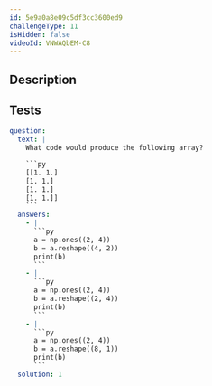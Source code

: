 ```yaml
---
id: 5e9a0a8e09c5df3cc3600ed9
challengeType: 11
isHidden: false
videoId: VNWAQbEM-C8
---
```


## Description

<section id='description'>
</section>

## Tests

<section id='tests'>

````yml
question:
  text: |
    What code would produce the following array?

    ```py
    [[1. 1.]
    [1. 1.]
    [1. 1.]
    [1. 1.]]
    ```
  answers:
    - |
      ```py
      a = np.ones((2, 4))
      b = a.reshape((4, 2))
      print(b)
      ```
    - |
      ```py
      a = np.ones((2, 4))
      b = a.reshape((2, 4))
      print(b)
      ```
    - |
      ```py
      a = np.ones((2, 4))
      b = a.reshape((8, 1))
      print(b)
      ```
  solution: 1
````

</section>
